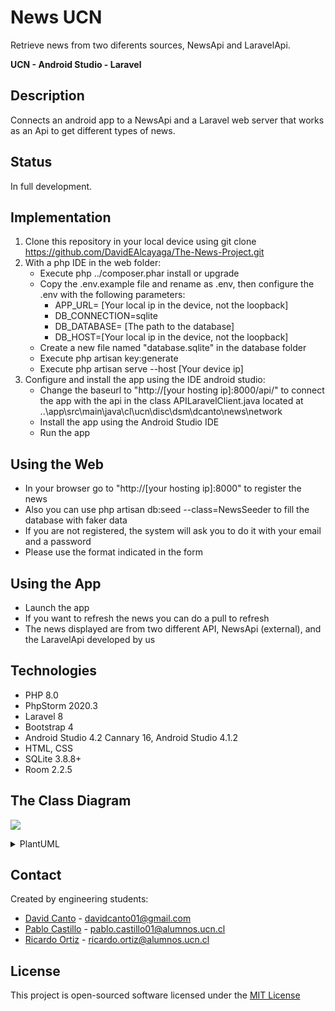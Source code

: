 # News UCN

  Retrieve news from two diferents sources, NewsApi and LaravelApi.

  **UCN  -  Android Studio  -  Laravel**


## Description
  Connects an android app to a NewsApi and a Laravel web server that works as an Api to get
  different types of news.


##  Status
  In full development.

##  Implementation
  1. Clone this repository in your local device using git clone https://github.com/DavidEAlcayaga/The-News-Project.git
  2. With a php IDE in the web folder:
      - Execute php ../composer.phar install or upgrade
      - Copy the .env.example file and rename as .env, then configure the .env with the following parameters:
          - APP_URL= [Your local ip in the device, not the loopback]
          - DB_CONNECTION=sqlite
          - DB_DATABASE= [The path to the database]
          - DB_HOST=[Your local ip in the device, not the loopback]
      - Create a new file named "database.sqlite" in the database folder
      - Execute php artisan key:generate
      - Execute php artisan serve --host [Your device ip]
  3. Configure and install the app using the IDE android studio:
      - Change the baseurl to "http://[your hosting ip]:8000/api/" to connect the app with the api in the class APILaravelClient.java located at ..\app\src\main\java\cl\ucn\disc\dsm\dcanto\news\network
      - Install the app using the Android Studio IDE
      - Run the app
##  Using the Web
  - In your browser go to "http://[your hosting ip]:8000" to register the news
  - Also you can use php artisan db:seed --class=NewsSeeder to fill the database with faker data
  - If you are not registered, the system will ask you to do it with your email and a password
  - Please use the format indicated in the form

##  Using the App
  - Launch the app
  - If you want to refresh the news you can do a pull to refresh
  - The news displayed are from two different API, NewsApi (external), and the LaravelApi developed by us
##  Technologies
  - PHP 8.0
  - PhpStorm 2020.3
  - Laravel 8
  - Bootstrap 4
  - Android Studio 4.2 Cannary 16, Android Studio 4.1.2
  - HTML, CSS
  - SQLite 3.8.8+
  - Room 2.2.5
## The Class Diagram

![](ClassDiagram.svg)

<details><summary>PlantUML</summary>
<p>

@startuml

package "cl.ucn.disc.dsm.news" {

    package "model" #c1f77f {

        Class News <<Entity>>{

            - id: Long
            - title: String
            - source: String
            - author: String
            - url: String
            - urlImage: String
            - description: String
            - content: String
            - PublishedAt: ZonedDateTime

            + News(..)
            + getId(): String
            + getTitle(): String
            + getSource(): String
            + getAuthor(): String
            + getUrl(): String
            + getUrlImage(): String
            + getDescription(): String
            + getContent(): String
            + getPublishedAt(): ZonedDateTime
        }

        Interface NewsDao {

            + insertNews(news: News): Long
            + wipeData(): void
        }

        package "newsjson" #abffe3 {

            Class JsonDataLinks {

                - first: String
                - last: String
                - prev: String
                - next: String

                + getFirst(): String
                + setFirst(first: String): Void
                + getLast(): String
                + setLast(last: String): Void
                + getPrev(): String
                + setPrev(Prev: String): Void
                + getNext(): String
                + setNext(Next: String): Void
            }

            Class JsonMetaLinks {

                - url: String
                - label: String
                - active: boolean

                + getUrl(): String
                + setUrl(first: String): Void
                + getLabel(): String
                + setLabel(label: String): Void
                + getActive(): boolean
                + setActive(active: boolean): Void
            }

            Class JsonNewsAttributes {

                - id: Long
                - title: String
                - source: String
                - author: String
                - url: String
                - urlImage: String
                - description: String
                - content: String
                - Published_at: String

                + getId(): String
                + setId(id: String): Void
                + getTitle(): String
                + setTitle(title: String): Void
                + getSource(): String
                + setSource(source: String): Void
                + getAuthor(): String
                + setAuthor(author: String): Void
                + getUrl(): String
                + setUrl(url: String): Void
                + getUrlImage(): String
                + setUrlImage(urlImage: String): Void
                + getDescription(): String
                + setDescription(description: String): Void
                + getContent(): String
                + setContent(content: String): Void
                + getPublished_at(): String
                + setPublished_at(Published_at: String): Void
            }

            Class JsonNewsData {

                - data: List<JsonNewsItem>
                - links: JsonDataLinks
                - meta: JsonNewsPagination

                + getData(): List
                + setData(data: String): Void
                + getLinks(): JsonDataLinks
                + setLinks(links: String): Void
                + getMeta(): JsonNewsPagination
                + setMeta(meta: String): Void
            }
            Class JsonNewsItem {

                - type: String
                - id: String
                - attributes: JsonNewsAttributes
                - links: JsonNewsLinks

                + getType(): String
                + setType(type: String): Void
                + getId(): String
                + setId(id: String): Void
                + getAttributes(): JsonNewsAttributes
                + setAttributes(attributes: String): Void
                + getLinks(): JsonNewsLinks
                + setLinks(links: String): Void

            }

            Class JsonNewsLinks {

                - newsLinks: String

                + getNewsLinks(): String
                + setNewsLinks(type: String): Void
            }

            Class JsonNewsPagination {

                - current_page: Integer
                - from: Integer
                - last_page: Integer
                - links: JsonMetaLinks
                - path: String
                - per_page: Integer
                - to: Integer
                - total: Integer

                + getCurrent_page(): Integer
                + setCurrent_page(id: Integer): Void
                + getFrom(): Integer
                + setFrom(title: Integer): Void
                + getLast_page(): Integer
                + setLast_page(source: Integer): Void
                + getLinks(): JsonMetaLinks
                + setLinks(author: JsonMetaLinks): Void
                + getPath(): String
                + setPath(url: String): Void
                + getPer_page(): Integer
                + setPer_page(urlImage: Integer): Void
                + getTo(): Integer
                + setTo(description: Integer): Void
                + getTotal(): Integer
                + setTotal(content: Integer): Void
            }
        }

        package "request" #9a9670 {

           Class LaravelNewsRequest {

              - sort: String
              - sortParameter: String
              - pageNumber: String
              - pageSize: String

              + getSort(): String
              + setSort(id: String): Void
              + getSortParameter(): String
              + setSortParameter(sortParameter: String): Void
              + getPageNumber(): String
              + setPageNumber(pageNumber: String): Void
              + getPageSize(): String
              + setPageSize(pageSize: String): Void
           }
        }

        package "response" #a932ca {

           Class LaravelNewsResponse {

              - jsonNewsData: List

              + getJsonNewsData(): List
              + setJsonNewsData(news: List): Void
           }
        }
    }

    package "adapters" #7dacff {

        Class NewsItem {

            - FORMATTER: DateTimeFormatter

            + NewsItem(news: news)
            + getViewHolder(view: View): ViewHolder
            + getType(): int
            + getLayoutRes(): int
            + bindView(holder: ViewHolder, payloads: List<Object>): void
        }
    }

    package "activities" #F7C56D {

        Class MainActivity {

            + onCreate(savedInstance: Bundle): void
            + onRefresh(): void
            + onCreateOptionsMenu(menu: Menu): boolean
            + onOptionsItemSelected(item: MenuItem): boolean
        }
    }

    package "services" #daabfa {

        Interface Contracts {

            + retrieveNews(size: Integer): List<News>
            + saveNews(news: News): void
        }

        Class ContractsImplFaker {

            - theNews: List<News>

            + ContractsImplFaker()
            + retrieveNews(size: Integer): List
            + saveNews(news: News): void
        }

        Class AppDatabase {

           + getInstance(context: Context): AppDatabase
           + newsDao(): NewsDao
        }

        Class ContractsImplNewsApi {

           - newsApiService: NewsApiService

           + ContractsImplNewsApi(theApiKey: String)
           + toNews(article: Article): News
           + laravelNewstoNews(jsonNewsAttributes: JsonNewsAttributes): News
           + retrieveNews(size: Integer): List
           + resultToListOfNews(articles: List, laravelNews: List): List
           + articleToListOfNews(articles: List): List
           + laravelNewsToListOfNews(laravelNews: List): List
        }

        Class NewsApiService {

           - apiKey: String
           - apiService: APIService
           - laravelApiService: ApiLaravelService

           + NewsApiService(apiKey: String)
           + getTopHeadlines(category: String, pageSize: Integer): List
           + getLaravelNews(sort: String, sortParameter: String, pageSize: Integer): List
           + parametersToQuery(sort: String, sortParameter: String, pageSize: Integer, pageNumber: Integer): ArrayList
           + resultToListOfNews(articles: List, laravelNews: List): List
           + articleToListOfNews(articles: List): List
           + laravelNewsToListOfNews(laravelNews: List): List
        }
    }

    package "utils" #c1f6fc {

        Class Validation {

            + notNull(o: Object, message: String): void
            + minSize(value: String, minSize: int, message: String): void
        }

        Class Converters {

            + toDate(dateString: String): ZonedDateTime
            + toDateString(date: ZonedDateTime): String
        }
    }

    package "network" #4dd1ff {

       Class ApiLaravelClient {

          - Retrofit mRetrofit

          + getRetrofit(): Retrofit
          + getApiService(): ApiLaravelService
       }

       Interface ApiLaravelService {

          + getLaravelNews(Map <String, String> query): JsonNewsData
       }
    }
}

package "externals" #fcc1ea {

    package "com.github.javafaker" #fcc1ea {

        Class Faker {
           ...
        }
    }

    package "org.slf4j" #fcc1ea {

        Class Logger {
           ...
        }
    }

    package "org.threeten.bp" #fcc1ea {

        Class ZonedDateTime {
           ...
        }
    }

    package "net.openhft.hashing" #fcc1ea {

       Class LongHashFunction {
           ...
       }
    }

    package "android.room." #fcc1ea {

       Class Room {
           ...
       }
    }
}

ContractsImplFaker ..|> Contracts
Contracts ..>  News : <<use>>
ContractsImplFaker ..> Faker : <<use>>
News *--> ZonedDateTime : -PublishedAt
ContractsImplFaker *--> Logger : -log
News ..> Validation
News ..> LongHashFunction : <<use>>
News *--> Room : <<use>>
AppDatabase *..> NewsDao : <<use>>
AppDatabase --> Converters : <<use>>
ApiLaravelClient ..> ApiLaravelService : <<use>>
NewsApiService ..> ApiLaravelService : <<use>>
ContractsImplNewsApi --> NewsApiService : <<use>>
@enduml

</p>
</details>

##  Contact
  Created by engineering students:
  - [David Canto](https://github.com/DavidEAlcayaga)	-	<davidcanto01@gmail.com>
  - [Pablo Castillo](https://github.com/Pablo-Castillo)	-	<pablo.castillo01@alumnos.ucn.cl>
  - [Ricardo Ortiz](https://github.com/ricardoOrtizUCN)	-	<ricardo.ortiz@alumnos.ucn.cl>


##  License
  This project is open-sourced software licensed under the [MIT License](https://www.mit.edu/~amini/LICENSE.md)

